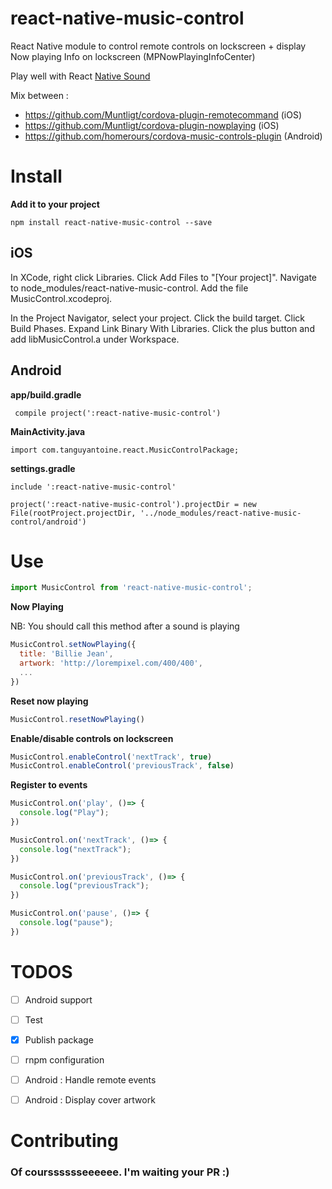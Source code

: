 # react-native-music-control

React Native module to control remote controls on lockscreen + display Now playing Info on lockscreen (MPNowPlayingInfoCenter)

Play well with React [Native Sound](https://github.com/zmxv/react-native-sound)

Mix between :

* https://github.com/Muntligt/cordova-plugin-remotecommand (iOS)
* https://github.com/Muntligt/cordova-plugin-nowplaying (iOS)
* https://github.com/homerours/cordova-music-controls-plugin (Android)


# Install

**Add it to your project**

```
npm install react-native-music-control --save
```

## iOS

In XCode, right click Libraries. Click Add Files to "[Your project]". Navigate to node_modules/react-native-music-control. Add the file MusicControl.xcodeproj.

In the Project Navigator, select your project. Click the build target. Click Build Phases. Expand Link Binary With Libraries. Click the plus button and add libMusicControl.a under Workspace.


## Android

**app/build.gradle**

```
 compile project(':react-native-music-control')
```

**MainActivity.java**

```
import com.tanguyantoine.react.MusicControlPackage;
```

**settings.gradle**

```
include ':react-native-music-control'

project(':react-native-music-control').projectDir = new File(rootProject.projectDir, '../node_modules/react-native-music-control/android')
```


# Use

```javascript
import MusicControl from 'react-native-music-control';
```

**Now Playing**

NB: You should call this method after a sound is playing

```javascript
MusicControl.setNowPlaying({
  title: 'Billie Jean',
  artwork: 'http://lorempixel.com/400/400',
  ...
})
```

**Reset now playing**

```javascript
MusicControl.resetNowPlaying()
```

**Enable/disable controls on lockscreen**

```javascript
MusicControl.enableControl('nextTrack', true)
MusicControl.enableControl('previousTrack', false)
```

**Register to events**

```javascript
MusicControl.on('play', ()=> {
  console.log("Play");
})

MusicControl.on('nextTrack', ()=> {
  console.log("nextTrack");
})

MusicControl.on('previousTrack', ()=> {
  console.log("previousTrack");
})

MusicControl.on('pause', ()=> {
  console.log("pause");
})
```



# TODOS

- [ ] Android support
- [ ] Test
- [x] Publish package
- [ ] rnpm configuration
- [ ] Android : Handle remote events
- [ ] Android : Display cover artwork


# Contributing

### Of coursssssseeeeee. I'm waiting your PR :)
 
